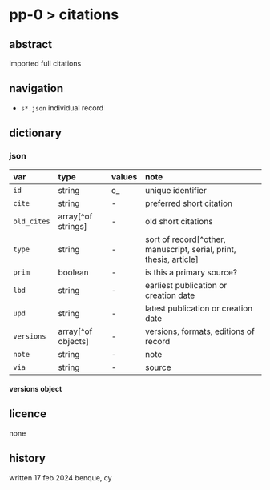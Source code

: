 # pp-0 > citations
## abstract
imported full citations
## navigation
- `s*.json` individual record

## dictionary
### json
| var | type | values | note |
|:--|:--|:--|:--|
| `id` | string | c_ | unique identifier |
| `cite` | string | - | preferred short citation |
| `old_cites` | array[^of strings] | - | old short citations |
| `type` | string | - | sort of record[^other, manuscript, serial, print, thesis, article] |
| `prim` | boolean | - | is this a primary source? |
| `lbd` | string | - | earliest publication or creation date |
| `upd` | string | - | latest publication or creation date |
| `versions` | array[^of objects] | - | versions, formats, editions of record |
| `note` | string | - | note |
| `via` | string | - | source |

#### versions object
## licence
none
## history
written 17 feb 2024 benque, cy